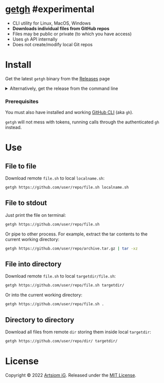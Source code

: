 # [getgh](https://github.com/rtmigo/getgh) #experimental  

* CLI utility for Linux, MacOS, Windows
* **Downloads individual files from GitHub repos**
* Files may be public or private (to which you have access)
* Uses `gh` API internally
* Does not create/modify local Git repos

# Install




 
Get the latest `getgh` binary from
   the [Releases](https://github.com/rtmigo/getgh/releases) page 



<details><summary>Alternatively, get the release from the command line</summary>

## Linux:

```bash
# download and extract to current working directory
wget -c -O - \
  https://github.com/rtmigo/getgh/releases/latest/download/getgh_linux_amd64.tgz \
  | tar -xz

# check it runs
./getgh --version

# maybe move to some directory in your $PATH
mv -v ./getgh "$HOME/.local/bin/"
```
</details>

### Prerequisites

You must also have installed and working [GitHub
CLI](https://github.com/cli/cli#installation) (aka `gh`).

`getgh` will not mess with tokens, running calls through the authenticated `gh`
instead.


# Use

## File to file

Download remote `file.sh` to local `localname.sh`:

```bash
getgh https://github.com/user/repo/file.sh localname.sh
```

## File to stdout

Just print the file on terminal:

```bash
getgh https://github.com/user/repo/file.sh
```

Or pipe to other process. For example, extract the tar contents
to the current working directory:

```bash
getgh https://github.com/user/repo/archive.tar.gz | tar -xz
```

## File into directory

Download remote `file.sh` to local `targetdir/file.sh`:

```bash
getgh https://github.com/user/repo/file.sh targetdir/
```

Or into the current working directory:

```bash
getgh https://github.com/user/repo/file.sh .
```

## Directory to directory

Download all files from remote `dir` storing them inside local `targetdir`:

```bash
getgh https://github.com/user/repo/dir/ targetdir/
```

# License

Copyright © 2022 [Artsiom iG](https://github.com/rtmigo).
Released under the [MIT License](LICENSE).


